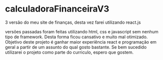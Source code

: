 # calculadoraFinanceiraV3
3 versão do meu site de finanças, desta vez farei utilizando react.js

versões passadas foram feitas utilizando html, css e javascript sem nenhum tipo de framework. Desta forma ficou cansativo e muito mal otimizado.
Objetivo deste projeto é ganhar maior experiência react e programação em geral a partir de um assunto do qual gosto bastante. Se bem sucedido utilizarei o projeto como parte do curriculo, espero que gostem.
